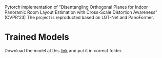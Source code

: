 Pytorch implementation of "Disentangling Orthogonal Planes for Indoor Panoramic Room Layout Estimation with Cross-Scale Distortion Awareness" (CVPR'23) 
The project is reproducted based on LGT-Net and PanoFormer. 
# Trained Models 
Download the model at this [link]() and put it in correct folder.
